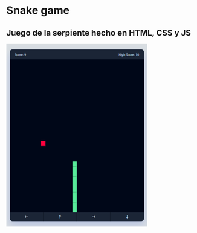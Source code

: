 # Snake game
## Juego de la serpiente hecho en HTML, CSS y JS

![snake](./img/Screenshot%202024-08-27%20155448.png "snake")